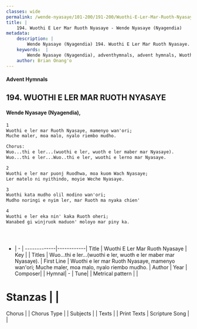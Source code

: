 ```yaml
---
classes: wide
permalink: /wende-nyasaye/101-200/191-200/Wuothi-E-Ler-Mar-Ruoth-Nyasaye/
title: |
    194. Wuothi E Ler Mar Ruoth Nyasaye - Wende Nyasaye (Nyagendia)
metadata:
    description: |
        Wende Nyasaye (Nyagendia) 194. Wuothi E Ler Mar Ruoth Nyasaye. Wuothi e ler mar Ruoth Nyasaye, mamenyo wan'ori; Muche maler, moa malo, nyalo riembo mudho.  Chorus: Wuo...thi e ler...(wuothi e ler, wuoth e ler maber mar Nyasaye). Wuo...thi e ler...Wuo..thi e ler, wuothi e lerno mar Nyasaye.  
    keywords:  |
        Wende Nyasaye (Nyagendia), adventhymnals, advent hymnals, Wuothi E Ler Mar Ruoth Nyasaye, Wuothi e ler mar Ruoth Nyasaye, mamenyo wan'ori; Muche maler, moa malo, nyalo riembo mudho.. Wuo...thi e ler...(wuothi e ler, wuoth e ler maber mar Nyasaye).
    author: Brian Onang'o
---
```


#### Advent Hymnals
## 194. WUOTHI E LER MAR RUOTH NYASAYE
####  Wende Nyasaye (Nyagendia),

```txt
1
Wuothi e ler mar Ruoth Nyasaye, mamenyo wan'ori;
Muche maler, moa malo, nyalo riembo mudho.

Chorus:
Wuo...thi e ler...(wuothi e ler, wuoth e ler maber mar Nyasaye).
Wuo...thi e ler...Wuo..thi e ler, wuothi e lerno mar Nyasaye.

2
Wuothi e ler mar puonj Ruodhwa, moa kuom Wach Nyasaye;
Ler matelo ni nyithindo, moyie Weche Nyasaye.

3
Wuothi kata mudho olil modino wan'ori;
Mudho noringi e nyim ler, mar Ruoth ma nyaka chien'

4
Wuothi e ler eka nin' kaka Ruoth oheri;
Wanabed gi winjruok maduon' moloyo mar piny ka.





```

- |   -  |
-------------|------------|
Title | Wuothi E Ler Mar Ruoth Nyasaye |
Key |  |
Titles | Wuo...thi e ler...(wuothi e ler, wuoth e ler maber mar Nyasaye). |
First Line | Wuothi e ler mar Ruoth Nyasaye, mamenyo wan'ori; Muche maler, moa malo, nyalo riembo mudho. |
Author | 
Year | 
Composer| |
Hymnal|  - |
Tune|  |
Metrical pattern | |
# Stanzas |  |
Chorus |  |
Chorus Type |  |
Subjects | |
Texts |  |
Print Texts | 
Scripture Song |  |
    

